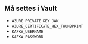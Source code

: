 
## Må settes i Vault
- `AZURE_PRIVATE_KEY_JWK`
- `AZURE_CERTIFICATE_HEX_THUMBPRINT`
- `KAFKA_USERNAME`
- `KAFKA_PASSWORD`